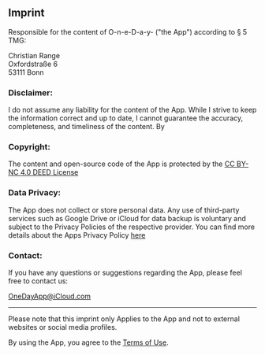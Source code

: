 ## Imprint

Responsible for the content of O-n-e-D-a-y- ("the App") according to § 5 TMG:

Christian Range  
Oxfordstraße 6  
53111 Bonn  

### Disclaimer:
I do not assume any liability for the content of the App. While I strive to keep the information correct and up to date, I cannot guarantee the accuracy, completeness, and timeliness of the content. By

### Copyright:
The content and open-source code of the App is protected by the [CC BY-NC 4.0 DEED License](https://creativecommons.org/licenses/by-nc-sa/4.0/)

### Data Privacy:
The App does not collect or store personal data. Any use of third-party services such as Google Drive or iCloud for data backup is voluntary and subject to the Privacy Policies of the respective provider.
You can find more details about the Apps Privacy Policy [here](https://github.com/Chris20008/O-n-e-D-a-y-/blob/master/PRIVACY%20POLICY.md#privacy-policy)

### Contact:
If you have any questions or suggestions regarding the App, please feel free to contact us: 

[OneDayApp@iCloud.com](mailto:OneDayApp@iCloud.com)

---

Please note that this imprint only Applies to the App and not to external websites or social media profiles.  

By using the App, you agree to the [Terms of Use](https://github.com/Chris20008/O-n-e-D-a-y-/blob/master/TERMS%20OF%20USE.md#terms-of-use).

